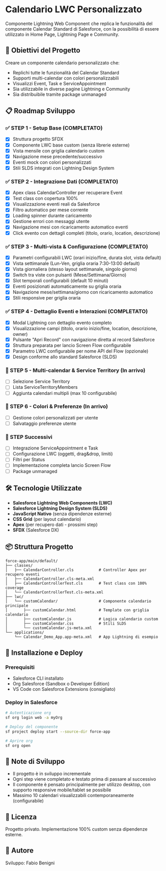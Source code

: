# Calendario LWC Personalizzato

Componente Lightning Web Component che replica le funzionalità del componente Calendar Standard di Salesforce, con la possibilità di essere utilizzato in Home Page, Lightning Page e Community.

## 🎯 Obiettivi del Progetto

Creare un componente calendario personalizzato che:
- Replichi tutte le funzionalità del Calendar Standard
- Supporti multi-calendar con colori personalizzabili
- Visualizzi Event, Task e ServiceAppointment
- Sia utilizzabile in diverse pagine Lightning e Community
- Sia distribuibile tramite package unmanaged

## 📋 Roadmap Sviluppo

### ✅ STEP 1 - Setup Base (COMPLETATO)
- [x] Struttura progetto SFDX
- [x] Componente LWC base custom (senza librerie esterne)
- [x] Vista mensile con griglia calendario custom
- [x] Navigazione mese precedente/successivo
- [x] Eventi mock con colori personalizzati
- [x] Stili SLDS integrati con Lightning Design System

### ✅ STEP 2 - Integrazione Dati (COMPLETATO)
- [x] Apex class CalendarController per recuperare Event
- [x] Test class con copertura 100%
- [x] Visualizzazione eventi reali da Salesforce
- [x] Filtro automatico per mese corrente
- [x] Loading spinner durante caricamento
- [x] Gestione errori con messaggi utente
- [x] Navigazione mesi con ricaricamento automatico eventi
- [x] Click evento con dettagli completi (titolo, orario, location, descrizione)

### ✅ STEP 3 - Multi-vista & Configurazione (COMPLETATO)
- [x] Parametri configurabili LWC (orari inizio/fine, durata slot, vista default)
- [x] Vista settimanale (Lun-Ven, griglia oraria 7:30-13:00 default)
- [x] Vista giornaliera (stesso layout settimanale, singolo giorno)
- [x] Switch tra viste con pulsanti (Mese/Settimana/Giorno)
- [x] Slot temporali configurabili (default 10 minuti)
- [x] Eventi posizionati automaticamente su griglia oraria
- [x] Navigazione mese/settimana/giorno con ricaricamento automatico
- [x] Stili responsive per griglia oraria

### ✅ STEP 4 - Dettaglio Eventi e Interazioni (COMPLETATO)
- [x] Modal Lightning con dettaglio evento completo
- [x] Visualizzazione campi (titolo, orario inizio/fine, location, descrizione, owner)
- [x] Pulsante "Apri Record" con navigazione diretta al record Salesforce
- [x] Struttura preparata per lancio Screen Flow configurabile
- [x] Parametro LWC configurabile per nome API del Flow (opzionale)
- [x] Design conforme allo standard Salesforce (SLDS)

### 👥 STEP 5 - Multi-calendar & Service Territory (In arrivo)
- [ ] Selezione Service Territory
- [ ] Lista ServiceTerritoryMembers
- [ ] Aggiunta calendari multipli (max 10 configurabile)

### 🎨 STEP 6 - Colori & Preferenze (In arrivo)
- [ ] Gestione colori personalizzati per utente
- [ ] Salvataggio preferenze utente

### 🚀 STEP Successivi
- [ ] Integrazione ServiceAppointment e Task
- [ ] Configurazione LWC (oggetti, drag&drop, limiti)
- [ ] Filtri per Status
- [ ] Implementazione completa lancio Screen Flow
- [ ] Package unmanaged

## 🛠️ Tecnologie Utilizzate

- **Salesforce Lightning Web Components (LWC)**
- **Salesforce Lightning Design System (SLDS)**
- **JavaScript Nativo** (senza dipendenze esterne)
- **CSS Grid** (per layout calendario)
- **Apex** (per recupero dati - prossimi step)
- **SFDX** (Salesforce DX)

## 📦 Struttura Progetto

```
force-app/main/default/
├── classes/
│   ├── CalendarController.cls           # Controller Apex per recupero eventi
│   ├── CalendarController.cls-meta.xml
│   ├── CalendarControllerTest.cls       # Test class con 100% coverage
│   └── CalendarControllerTest.cls-meta.xml
├── lwc/
│   └── customCalendar/                  # Componente calendario principale
│       ├── customCalendar.html          # Template con griglia calendario
│       ├── customCalendar.js            # Logica calendario custom
│       ├── customCalendar.css           # Stili SLDS
│       └── customCalendar.js-meta.xml
└── applications/
    └── Calendar_Demo_App.app-meta.xml   # App Lightning di esempio
```

## 🚀 Installazione e Deploy

### Prerequisiti
- Salesforce CLI installato
- Org Salesforce (Sandbox o Developer Edition)
- VS Code con Salesforce Extensions (consigliato)

### Deploy in Salesforce

```bash
# Autenticazione org
sf org login web -a myOrg

# Deploy del componente
sf project deploy start --source-dir force-app

# Aprire org
sf org open
```

## 📝 Note di Sviluppo

- Il progetto è in sviluppo incrementale
- Ogni step viene completato e testato prima di passare al successivo
- Il componente è pensato principalmente per utilizzo desktop, con supporto responsive mobile/tablet se possibile
- Massimo 10 calendari visualizzabili contemporaneamente (configurabile)

## 📄 Licenza

Progetto privato. Implementazione 100% custom senza dipendenze esterne.

## 👤 Autore

Sviluppo: Fabio Benigni

